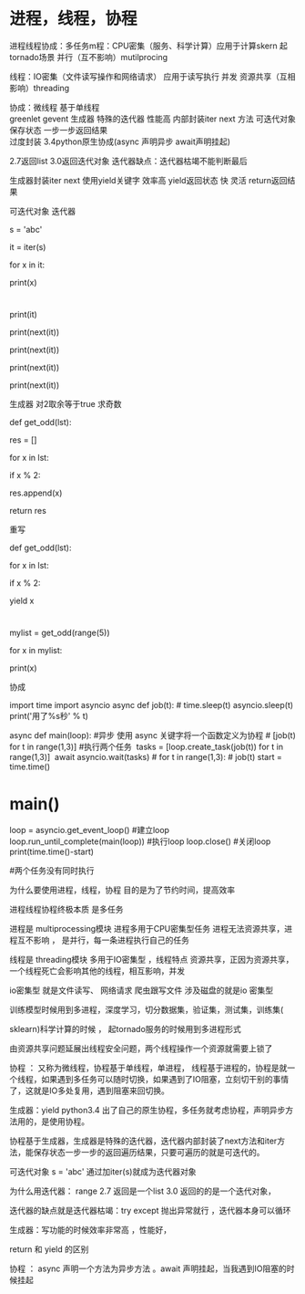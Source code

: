# 进程，线程，协程

进程线程协成：多任务m程：CPU密集（服务、科学计算）应用于计算skern
起tornado场景 并行（互不影响）mutilprocing

线程：IO密集（文件读写操作和网络请求） 应用于读写执行
并发 资源共享（互相影响）threading

协成：微线程  基于单线程  
greenlet  gevent  生成器    特殊的迭代器 性能高  内部封装iter next 方法 可迭代对象 保存状态
 一步一步返回结果  
过度封装   3.4python原生协成(async 声明异步 await声明挂起) 


2.7返回list
3.0返回迭代对象  迭代器缺点：迭代器枯竭不能判断最后

生成器封装iter next  使用yield关键字  效率高
yield返回状态  快  灵活
return返回结果

可迭代对象   迭代器

s = 'abc'

it = iter(s)

for x in it:

print(x)

#
#

print(it)

print(next(it))

print(next(it))

print(next(it))

print(next(it))

生成器  对2取余等于true   求奇数

def get_odd(lst):

res = []

for x in lst:

if x % 2:

res.append(x)

return res

重写

def get_odd(lst):

for x in lst:

if x % 2:

yield x

#

mylist = get_odd(range(5))

for x in mylist:

print(x)

协成

import time
import asyncio
async def job(t):
    # time.sleep(t)
​    asyncio.sleep(t)
​    print('用了%s秒' % t)

async def main(loop):           #异步 使用 async 关键字将一个函数定义为协程
    # [job(t) for t in range(1,3)]    #执行两个任务
​    tasks = [loop.create_task(job(t)) for t in range(1,3)]
​    await asyncio.wait(tasks)
    # for t in range(1,3):
    #     job(t)
start = time.time()

# main()
loop = asyncio.get_event_loop()       #建立loop
loop.run_until_complete(main(loop))   #执行loop
loop.close()                          #关闭loop
print(time.time()-start)

#两个任务没有同时执行





为什么要使用进程，线程，协程   目的是为了节约时间，提高效率

进程线程协程终极本质 是多任务



进程是  multiprocessing模块  进程多用于CPU密集型任务 进程无法资源共享，进程互不影响  ， 是并行，每一条进程执行自己的任务 

线程是 threading模块  多用于IO密集型 ，线程特点 资源共享，正因为资源共享，一个线程死亡会影响其他的线程，相互影响，并发

io密集型  就是文件读写、 网络请求    爬虫跟写文件   涉及磁盘的就是io 密集型

训练模型时候用到多进程，深度学习，切分数据集，验证集，测试集，训练集(

sklearn)科学计算的时候 ， 起tornado服务的时候用到多进程形式

由资源共享问题延展出线程安全问题，两个线程操作一个资源就需要上锁了

协程 ： 又称为微线程，协程基于单线程，单进程， 线程基于进程的，协程是就一个线程，如果遇到多任务可以随时切换，如果遇到了IO阻塞，立刻切干别的事情了，这就是IO多处复用，遇到阻塞来回切换。



生成器：yield  python3.4  出了自己的原生协程，多任务就考虑协程，声明异步方法用的，是使用协程。

协程基于生成器，生成器是特殊的迭代器，迭代器内部封装了next方法和iter方法，能保存状态一步一步的返回遍历结果，只要可遍历的就是可迭代的。

可迭代对象  s = 'abc'  通过加iter(s)就成为迭代器对象

为什么用迭代器： range   2.7 返回是一个list  3.0 返回的的是一个迭代对象，

迭代器的缺点就是迭代器枯竭：try except  抛出异常就行 ，迭代器本身可以循环

生成器：写功能的时候效率非常高 ，性能好，

return 和 yield 的区别

协程 ： async 声明一个方法为异步方法  。await  声明挂起，当我遇到IO阻塞的时候挂起    















